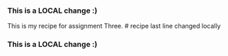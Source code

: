 ### This is a LOCAL change :)

This is my recipe for assignment Three. # recipe
last line changed locally

### This is a LOCAL change :)
